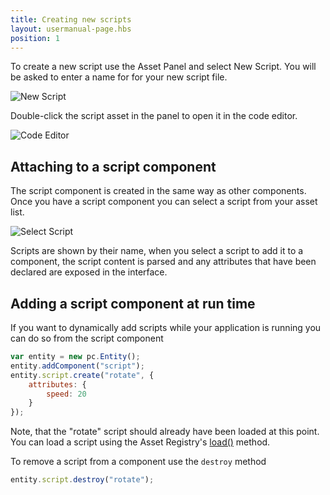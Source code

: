 ```yaml
---
title: Creating new scripts
layout: usermanual-page.hbs
position: 1
---
```


To create a new script use the Asset Panel and select New Script. You will be asked to enter a name for for your new script file.

![New Script][0]

Double-click the script asset in the panel to open it in the code editor.

![Code Editor][1]

## Attaching to a script component

The script component is created in the same way as other components. Once you have a script component you can select a script from your asset list.

![Select Script][2]

Scripts are shown by their name, when you select a script to add it to a component, the script content is parsed and any attributes that have been declared are exposed in the interface.

## Adding a script component at run time

If you want to dynamically add scripts while your application is running you can do so from the script component

```javascript
var entity = new pc.Entity();
entity.addComponent("script");
entity.script.create("rotate", {
    attributes: {
        speed: 20
    }
});
```

Note, that the "rotate" script should already have been loaded at this point. You can load a script using the Asset Registry's [load()][3] method.

To remove a script from a component use the `destroy` method

```javascript
entity.script.destroy("rotate");
```

[0]: /images/user-manual/scripting/new-script.jpg
[1]: /images/user-manual/scripting/code-editor.jpg
[2]: /images/user-manual/scripting/select-script.jpg
[3]: /api/pc.AssetRegistry.html#load
